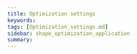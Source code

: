 ```yaml
---
title: Optimization settings
keywords: 
tags: [Optimization_settings.md]
sidebar: shape_optimization_application
summary: 
---
```

